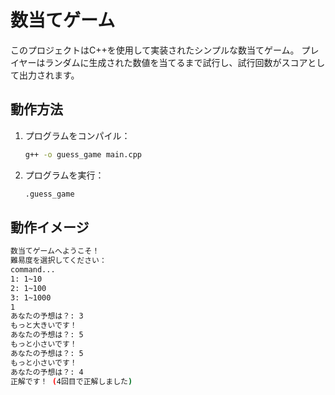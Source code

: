 # 数当てゲーム

このプロジェクトはC++を使用して実装されたシンプルな数当てゲーム。
プレイヤーはランダムに生成された数値を当てるまで試行し、試行回数がスコアとして出力されます。

## **動作方法**

1. プログラムをコンパイル：
   ```bash
   g++ -o guess_game main.cpp
   ```

2. プログラムを実行：
   ```bash
   .guess_game
   ```

## 動作イメージ

```bash
数当てゲームへようこそ！
難易度を選択してください：
command...
1: 1~10
2: 1~100
3: 1~1000
1
あなたの予想は？: 3
もっと大きいです！
あなたの予想は？: 5
もっと小さいです！
あなたの予想は？: 5
もっと小さいです！
あなたの予想は？: 4
正解です！ (4回目で正解しました)
```